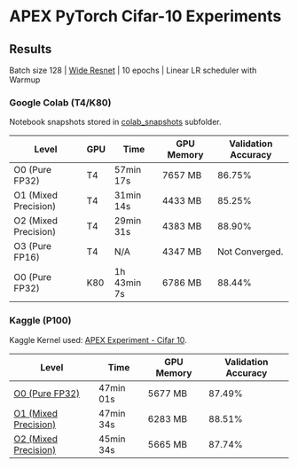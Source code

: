 # APEX PyTorch Cifar-10 Experiments

## Results

Batch size 128 | [Wide Resnet](https://github.com/meliketoy/wide-resnet.pytorch/blob/master/networks/wide_resnet.py) | 10 epochs | Linear LR scheduler with Warmup

### Google Colab (T4/K80)

Notebook snapshots stored in [colab_snapshots](colab_snapshots/) subfolder.

| Level                | GPU | Time        | GPU Memory | Validation Accuracy |
|----------------------|-----|-------------|------------|---------------------|
| O0 (Pure FP32)       | T4  | 57min 17s   | 7657 MB    | 86.75%              |
| O1 (Mixed Precision) | T4  | 31min 14s   | 4433 MB    | 85.25%              |
| O2 (Mixed Precision) | T4  | 29min 31s   | 4383 MB    | 88.90%              |
| O3 (Pure FP16)       | T4  | N/A         | 4347 MB    | Not Converged.      |
| O0 (Pure FP32)       | K80 | 1h 43min 7s | 6786 MB    | 88.44%              |

### Kaggle (P100)

Kaggle Kernel used: [APEX Experiment - Cifar 10](https://www.kaggle.com/ceshine/apex-experiment-cifar-10).

| Level                | Time      | GPU Memory | Validation Accuracy |
|----------------------|-----------|------------|---------------------|
| [O0 (Pure FP32)](https://www.kaggle.com/ceshine/apex-experiment-cifar-10?scriptVersionId=15544605)       | 47min 01s | 5677 MB    | 87.49%              |
| [O1 (Mixed Precision)](https://www.kaggle.com/ceshine/apex-experiment-cifar-10?scriptVersionId=15544647) | 47min 34s | 6283 MB    | 88.51%              |
| [O2 (Mixed Precision)](https://www.kaggle.com/ceshine/apex-experiment-cifar-10?scriptVersionId=15556913) | 45min 34s | 5665 MB    | 87.74%              |